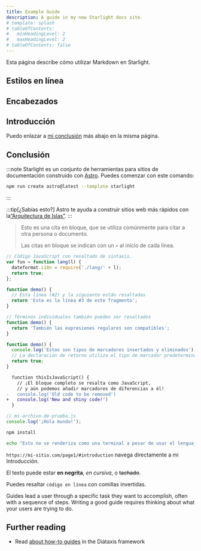 ```yaml
---
title: Example Guide
description: A guide in my new Starlight docs site.
# template: splash
# tableOfContents:
#   minHeadingLevel: 2
#   maxHeadingLevel: 2
# tableOfContents: false
---
```


Esta página describe cómo utilizar Markdown en Starlight.

## Estilos en línea

## Encabezados

## Introducción

Puedo enlazar a [mi conclusión](#conclusión) más abajo en la misma página.

## Conclusión

:::note
Starlight es un conjunto de herramientas para sitios de documentación construido con [Astro](https://astro.build/). Puedes comenzar con este comando:

```sh
npm run create astro@latest --template starlight
```

:::

:::tip[¿Sabías esto?]
Astro te ayuda a construir sitios web más rápidos con la[“Arquitectura de Islas”](https://docs.astro.build/es/concepts/islands/).
:::


> Esto es una cita en bloque, que se utiliza comúnmente para citar a otra persona o documento.
>
> Las citas en bloque se indican con un `>` al inicio de cada línea.

```js
// Código JavaScript con resaltado de sintaxis.
var fun = function lang(l) {
  dateformat.i18n = require('./lang/' + l);
  return true;
};
```


```js {2-3}
function demo() {
  // Esta línea (#2) y la siguiente están resaltadas
  return 'Esta es la línea #3 de este fragmento';
}
```

```js "Términos individuales" /También.*compatibles/
// Términos individuales también pueden ser resaltados
function demo() {
  return 'También las expresiones regulares son compatibles';
}
```

```js "return true;" ins="insertados" del="eliminados"
function demo() {
  console.log('Estos son tipos de marcadores insertados y eliminados');
  // La declaración de retorno utiliza el tipo de marcador predeterminado
  return true;
}
```

```diff lang="js"
  function thisIsJavaScript() {
    // ¡El bloque completo se resalta como JavaScript,
    // y aún podemos añadir marcadores de diferencias a él!
-   console.log('Old code to be removed')
+   console.log('New and shiny code!')
  }
```

```js
// mi-archivo-de-prueba.js
console.log('¡Hola mundo!');
```

```bash title="Instalando dependencias…"
npm install
```

```bash frame="none"
echo "Esto no se renderiza como una terminal a pesar de usar el lenguaje bash"
```

`https://mi-sitio.com/page1/#introduction` navega directamente a mi Introducción.

El texto puede estar **en negrita**, _en cursiva_, o ~~tachado~~.

Puedes resaltar `código en línea` con comillas invertidas.

Guides lead a user through a specific task they want to accomplish, often with a sequence of steps.
Writing a good guide requires thinking about what your users are trying to do.

## Further reading

- Read [about how-to guides](https://diataxis.fr/how-to-guides/) in the Diátaxis framework
